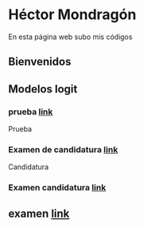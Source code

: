 # Héctor Mondragón
En esta página web subo mis códigos

## Bienvenidos

## Modelos logit

### prueba [link](prueba)

Prueba 

### Examen de candidatura [link](candidatura)

Candidatura

### Examen candidatura [link](ExamenCandidatura)

## examen [link](exacandidatura)


